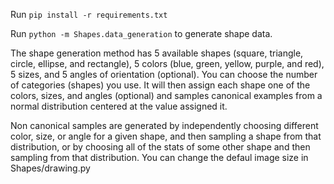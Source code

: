 Run `pip install -r requirements.txt`

Run `python -m Shapes.data_generation` to generate shape data.

The shape generation method has 5 available shapes (square, triangle, circle, ellipse, and rectangle), 5 colors (blue, green, yellow, purple, and red), 5 sizes, and 5 angles of orientation (optional). You can choose the number of categories (shapes) you use. It will then assign each shape one of the colors, sizes, and angles (optional) and samples canonical examples from a normal distribution centered at the value assigned it.

Non canonical samples are generated by independently choosing different color, size, or angle for a given shape, and then sampling a shape from that distribution, or by choosing all of the stats of some other shape and then sampling from that distribution. You can change the defaul image size in Shapes/drawing.py